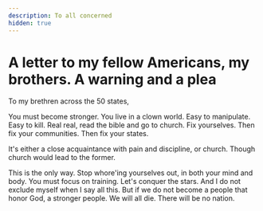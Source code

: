 ```yaml
---
description: To all concerned
hidden: true
---
```


# A letter to my fellow Americans, my brothers. A warning and a plea

To my brethren across the 50 states,



You must become stronger. You live in a clown world. Easy to manipulate. Easy to kill. Real real, read the bible and go to church. Fix yourselves. Then fix your communities. Then fix your states.&#x20;



It's either a close acquaintance with pain and discipline, or church. Though church would lead to the former.&#x20;



This is the only way. Stop whore'ing yourselves out, in both your mind and body. You must focus on training. Let's conquer the stars. And I do not exclude myself when I say all this. But if we do not become a people that honor God, a stronger people. We will all die. There will be no nation.&#x20;
